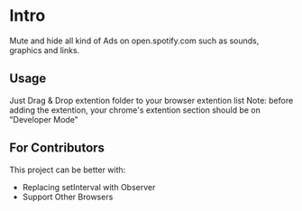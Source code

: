 # Intro
Mute and hide all kind of Ads on open.spotify.com such as sounds, graphics and links.

## Usage
Just Drag & Drop extention folder to your browser extention list
Note: before adding the extention, your chrome's extention section should be on "Developer Mode"

## For Contributors
This project can be better with:
  - Replacing setInterval with Observer
  - Support Other Browsers
